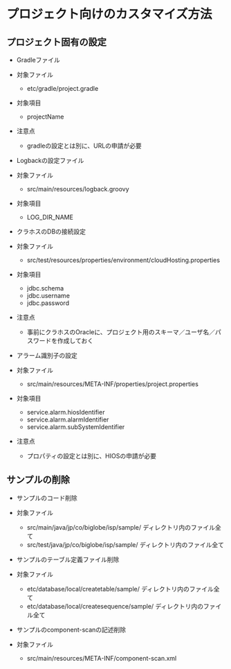 # プロジェクト向けのカスタマイズ方法

## プロジェクト固有の設定

* Gradleファイル
 * 対象ファイル
     * etc/gradle/project.gradle
 * 対象項目
     * projectName
 * 注意点
     * gradleの設定とは別に、URLの申請が必要

* Logbackの設定ファイル
 * 対象ファイル
     * src/main/resources/logback.groovy
 * 対象項目
     * LOG_DIR_NAME

* クラホスのDBの接続設定
 * 対象ファイル
     * src/test/resources/properties/environment/cloudHosting.properties
 * 対象項目
     * jdbc.schema
     * jdbc.username
     * jdbc.password
 * 注意点
     * 事前にクラホスのOracleに、プロジェクト用のスキーマ／ユーザ名／パスワードを作成しておく

* アラーム識別子の設定
 * 対象ファイル
     * src/main/resources/META-INF/properties/project.properties
 * 対象項目
     * service.alarm.hiosIdentifier
     * service.alarm.alarmIdentifier
     * service.alarm.subSystemIdentifier
 * 注意点
     * プロパティの設定とは別に、HIOSの申請が必要

## サンプルの削除

* サンプルのコード削除
 * 対象ファイル
     * src/main/java/jp/co/biglobe/isp/sample/ ディレクトリ内のファイル全て
     * src/test/java/jp/co/biglobe/isp/sample/ ディレクトリ内のファイル全て

* サンプルのテーブル定義ファイル削除
 * 対象ファイル
     * etc/database/local/createtable/sample/ ディレクトリ内のファイル全て
     * etc/database/local/createsequence/sample/ ディレクトリ内のファイル全て

* サンプルのcomponent-scanの記述削除
 * 対象ファイル
     * src/main/resources/META-INF/component-scan.xml
